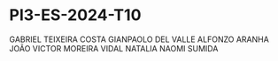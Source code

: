 # PI3-ES-2024-T10

GABRIEL TEIXEIRA COSTA
GIANPAOLO DEL VALLE ALFONZO ARANHA
JOÃO VICTOR MOREIRA VIDAL
NATALIA NAOMI SUMIDA
